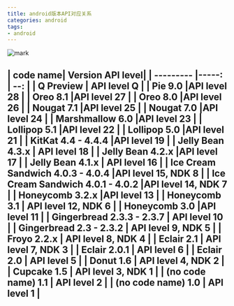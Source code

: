 ```yaml
---
title: android版本API对应关系
categories: android
tags:
- android
---
```


![mark](http://blog.nilaile.cn/blog/20190520/V91Q41R0IX0B.png)

| code name| Version	API level|
| --------- |-----: | --: |
| Q Preview |	API level Q | 
| Pie	9.0	 |API level 28 | 
| Oreo	8.1	 |API level 27 | 
| Oreo	8.0	 |API level 26 | 
| Nougat	7.1	 |API level 25 | 
| Nougat	7.0	 |API level 24 | 
| Marshmallow	6.0	 |API level 23 | 
| Lollipop	5.1	 |API level 22 | 
| Lollipop	5.0	 |API level 21 | 
| KitKat	4.4 - 4.4.4	  |API level 19 | 
| Jelly Bean	4.3.x  |	API level 18 | 
| Jelly Bean	4.2.x	 |API level 17 | 
| Jelly Bean	4.1.x	  | API level 16 | 
| Ice Cream Sandwich	4.0.3 - 4.0.4	 |API level 15, NDK 8 | 
| Ice Cream Sandwich	4.0.1 - 4.0.2	 |API level 14, NDK 7 | 
| Honeycomb	3.2.x	 |API level 13 | 
| Honeycomb	3.1	 | API level 12, NDK 6 | 
| Honeycomb	3.0	 |API level 11 | 
| Gingerbread	2.3.3 - 2.3.7	 | API level 10 | 
| Gingerbread	2.3 - 2.3.2	 | API level 9, NDK 5 | 
| Froyo	2.2.x	 | API level 8, NDK 4 | 
| Eclair	2.1	 | API level 7, NDK 3 | 
| Eclair	2.0.1 | 	API level 6 | 
| Eclair	2.0 | 	API level 5 | 
| Donut	1.6	 | API level 4, NDK 2 | 
| Cupcake	1.5	 | API level 3, NDK 1 | 
| (no code name)	1.1	 | API level 2 | 
| (no code name)	1.0	 | API level 1 | 
---------------------